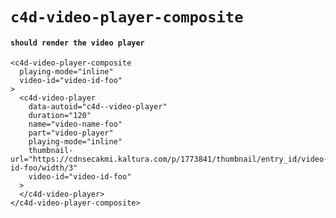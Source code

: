 # `c4d-video-player-composite`

#### `should render the video player`

```
<c4d-video-player-composite
  playing-mode="inline"
  video-id="video-id-foo"
>
  <c4d-video-player
    data-autoid="c4d--video-player"
    duration="120"
    name="video-name-foo"
    part="video-player"
    playing-mode="inline"
    thumbnail-url="https://cdnsecakmi.kaltura.com/p/1773841/thumbnail/entry_id/video-id-foo/width/3"
    video-id="video-id-foo"
  >
  </c4d-video-player>
</c4d-video-player-composite>

```

